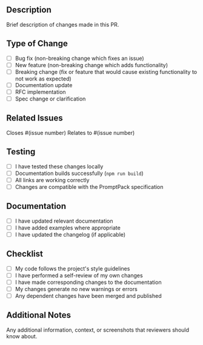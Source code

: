 ## Description

Brief description of changes made in this PR.

## Type of Change

- [ ] Bug fix (non-breaking change which fixes an issue)
- [ ] New feature (non-breaking change which adds functionality)
- [ ] Breaking change (fix or feature that would cause existing functionality to not work as expected)
- [ ] Documentation update
- [ ] RFC implementation
- [ ] Spec change or clarification

## Related Issues

Closes #(issue number)
Relates to #(issue number)

## Testing

- [ ] I have tested these changes locally
- [ ] Documentation builds successfully (`npm run build`)
- [ ] All links are working correctly
- [ ] Changes are compatible with the PromptPack specification

## Documentation

- [ ] I have updated relevant documentation
- [ ] I have added examples where appropriate
- [ ] I have updated the changelog (if applicable)

## Checklist

- [ ] My code follows the project's style guidelines
- [ ] I have performed a self-review of my own changes
- [ ] I have made corresponding changes to the documentation
- [ ] My changes generate no new warnings or errors
- [ ] Any dependent changes have been merged and published

## Additional Notes

Any additional information, context, or screenshots that reviewers should know about.